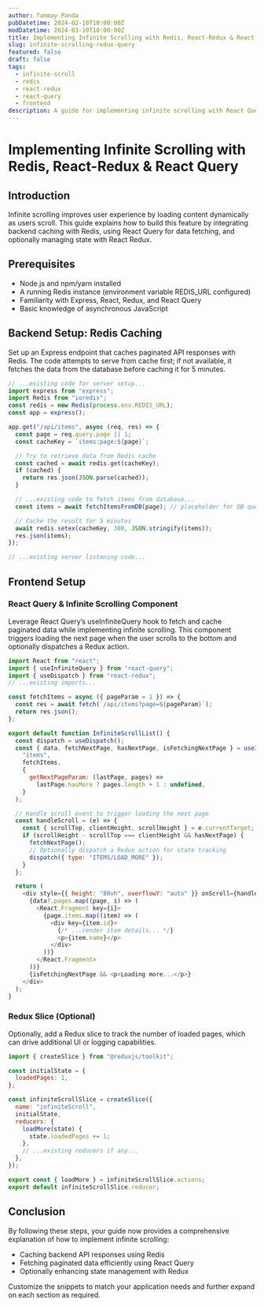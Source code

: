 ```yaml
---
author: Tanmay Panda
pubDatetime: 2024-02-10T10:00:00Z
modDatetime: 2024-03-10T10:00:00Z
title: Implementing Infinite Scrolling with Redis, React-Redux & React Query
slug: infinite-scrolling-redux-query
featured: false
draft: false
tags:
  - infinite-scroll
  - redis
  - react-redux
  - react-query
  - frontend
description: A guide for implementing infinite scrolling with React Query for data fetching, React Redux for state management, and Redis for caching.
---
```


# Implementing Infinite Scrolling with Redis, React-Redux & React Query

## Introduction

Infinite scrolling improves user experience by loading content dynamically as users scroll. This guide explains how to build this feature by integrating backend caching with Redis, using React Query for data fetching, and optionally managing state with React Redux.

## Prerequisites

- Node.js and npm/yarn installed  
- A running Redis instance (environment variable REDIS_URL configured)  
- Familiarity with Express, React, Redux, and React Query  
- Basic knowledge of asynchronous JavaScript

## Backend Setup: Redis Caching

Set up an Express endpoint that caches paginated API responses with Redis. The code attempts to serve from cache first; if not available, it fetches the data from the database before caching it for 5 minutes.

```javascript
// ...existing code for server setup...
import express from "express";
import Redis from "ioredis";
const redis = new Redis(process.env.REDIS_URL);
const app = express();

app.get("/api/items", async (req, res) => {
  const page = req.query.page || 1;
  const cacheKey = `items:page:${page}`;

  // Try to retrieve data from Redis cache
  const cached = await redis.get(cacheKey);
  if (cached) {
    return res.json(JSON.parse(cached));
  }

  // ...existing code to fetch items from database...
  const items = await fetchItemsFromDB(page); // placeholder for DB query

  // Cache the result for 5 minutes
  await redis.setex(cacheKey, 300, JSON.stringify(items));
  res.json(items);
});

// ...existing server listening code...
```

## Frontend Setup

### React Query & Infinite Scrolling Component

Leverage React Query’s useInfiniteQuery hook to fetch and cache paginated data while implementing infinite scrolling. This component triggers loading the next page when the user scrolls to the bottom and optionally dispatches a Redux action.

```javascript
import React from "react";
import { useInfiniteQuery } from "react-query";
import { useDispatch } from "react-redux";
// ...existing imports...

const fetchItems = async ({ pageParam = 1 }) => {
  const res = await fetch(`/api/items?page=${pageParam}`);
  return res.json();
};

export default function InfiniteScrollList() {
  const dispatch = useDispatch();
  const { data, fetchNextPage, hasNextPage, isFetchingNextPage } = useInfiniteQuery(
    "items",
    fetchItems,
    {
      getNextPageParam: (lastPage, pages) =>
        lastPage.hasMore ? pages.length + 1 : undefined,
    }
  );

  // Handle scroll event to trigger loading the next page
  const handleScroll = (e) => {
    const { scrollTop, clientHeight, scrollHeight } = e.currentTarget;
    if (scrollHeight - scrollTop === clientHeight && hasNextPage) {
      fetchNextPage();
      // Optionally dispatch a Redux action for state tracking
      dispatch({ type: "ITEMS/LOAD_MORE" });
    }
  };

  return (
    <div style={{ height: "80vh", overflowY: "auto" }} onScroll={handleScroll}>
      {data?.pages.map((page, i) => (
        <React.Fragment key={i}>
          {page.items.map((item) => (
            <div key={item.id}>
              {/* ...render item details... */}
              <p>{item.name}</p>
            </div>
          ))}
        </React.Fragment>
      ))}
      {isFetchingNextPage && <p>Loading more...</p>}
    </div>
  );
}
```

### Redux Slice (Optional)

Optionally, add a Redux slice to track the number of loaded pages, which can drive additional UI or logging capabilities.

```javascript
import { createSlice } from "@reduxjs/toolkit";

const initialState = {
  loadedPages: 1,
};

const infiniteScrollSlice = createSlice({
  name: "infiniteScroll",
  initialState,
  reducers: {
    loadMore(state) {
      state.loadedPages += 1;
    },
    // ...existing reducers if any...
  },
});

export const { loadMore } = infiniteScrollSlice.actions;
export default infiniteScrollSlice.reducer;
```

## Conclusion

By following these steps, your guide now provides a comprehensive explanation of how to implement infinite scrolling:
- Caching backend API responses using Redis  
- Fetching paginated data efficiently using React Query  
- Optionally enhancing state management with Redux  

Customize the snippets to match your application needs and further expand on each section as required.
